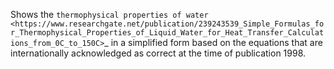 Shows the `thermophysical properties of water <https://www.researchgate.net/publication/239243539_Simple_Formulas_for_Thermophysical_Properties_of_Liquid_Water_for_Heat_Transfer_Calculations_from_0C_to_150C>`_ 
in a simplified 
form based on the equations that are internationally acknowledged as
correct at the time of publication 1998.
